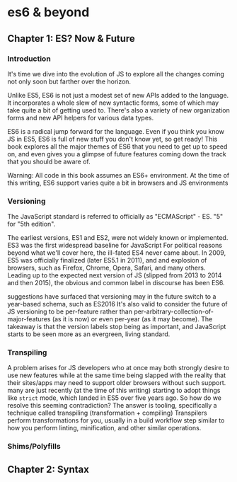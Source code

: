 # es6 & beyond

## Chapter 1: ES? Now & Future

### Introduction

It's time we dive into the evolution of JS to explore all the changes coming not only soon but farther over the horizon.

Unlike ES5, ES6 is not just a modest set of new APIs added to the language. It incorporates a whole slew of new syntactic forms, some of which may take quite a bit of getting used to. There's also a variety of new organization forms and new API helpers for various data types.

ES6 is a radical jump forward for the language. Even if you think you know JS in ES5, ES6 is full of new stuff you don't know yet, so get ready! This book explores all the major themes of ES6 that you need to get up to speed on, and even gives you a glimpse of future features coming down the track that you should be aware of.

Warning: All code in this book assumes an ES6+ environment. At the time of this writing, ES6 support varies quite a bit in browsers and JS environments

### Versioning

The JavaScript standard is referred to officially as "ECMAScript" - ES. "5" for "5th edition".

The earliest versions, ES1 and ES2, were not widely known or implemented. 
ES3 was the first widespread baseline for JavaScript
For political reasons beyond what we'll cover here, the ill-fated ES4 never came about.
In 2009, ES5 was officially finalized (later ES5.1 in 2011), and and explosion of browsers, such as Firefox, Chrome, Opera, Safari, and many others.
Leading up to the expected next version of JS (slipped from 2013 to 2014 and then 2015), the obvious and common label in discourse has been ES6.

suggestions have surfaced that versioning may in the future switch to a year-based schema, such as ES2016
It's also valid to consider the future of JS versioning to be per-feature rather than per-arbitrary-collection-of-major-features (as it is now) or even per-year (as it may become).
The takeaway is that the version labels stop being as important, and JavaScript starts to be seen more as an evergreen, living standard.

### Transpiling

A problem arises for JS developers who at once may both strongly desire to use new features while at the same time being slapped with the reality that their sites/apps may need to support older browsers without such support.
many are just recently (at the time of this writing) starting to adopt things like ``` strict ``` mode, which landed in ES5 over five years ago.
So how do we resolve this seeming contradiction? The answer is tooling, specifically a technique called transpiling (transformation + compiling)
Transpilers perform transformations for you, usually in a build workflow step similar to how you perform linting, minification, and other similar operations.

### Shims/Polyfills



## Chapter 2: Syntax


```js

```
